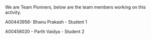 We are Team Pionners, below are the team members working on this activity.

A00443958- Bhanu Prakash - Student 1

A00456020 - Parth Vaidya - Student 2
